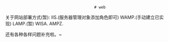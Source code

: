                                              
                                           # web
                                        
  关于网站部署方式(暂):
    IIS.(服务器管理对象添加角色即可)
    WAMP.(手动建立已实现)
    LAMP.(暂)
    WISA.
    AMPZ.
    
 
 
 
   还有各种各样问题补充啦。~
